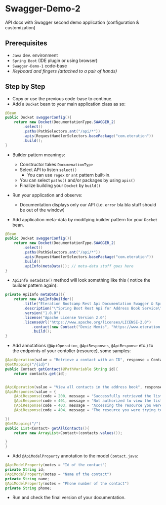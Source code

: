 # Swagger-Demo-2
API docs with Swagger second demo application (configuration & customization)

## Prerequisites
- `Java` dev. environment
- `Spring Boot` (IDE plugin or using browser)
-  `Swagger-Demo-1` code-base
- _Keyboard and fingers (attached to a pair of hands)_

## Step by Step

- Copy or use the previous code-base to  continue.
- Add a `Docket` bean to your main application class as so:

```java
@Bean
public Docket swaggerConfig(){
    return new Docket(DocumentationType.SWAGGER_2)
        .select()
        .paths(PathSelectors.ant("/api/*"))
        .apis(RequestHandlerSelectors.basePackage("com.eteration"))
        .build();
}
```
- Builder pattern meanings:
    - Constructor takes `DocumenationType`
    - Select API to listen `select()`
        - You can use `regex` or `ant` pattern built-in.
    - You can select `paths()` and/or packages by using `apis()`
    - Finalize building your `Docket` by `build()`

- Run your application and observe:
    - Documentation displays only our API (i.e. `error` bla bla stuff should be out of the window)

- Add application meta-data by modifying builder pattern for your `Docket` bean.

```java
@Bean
public Docket swaggerConfig(){
    return new Docket(DocumentationType.SWAGGER_2)
        .select()
        .paths(PathSelectors.ant("/api/*"))
        .apis(RequestHandlerSelectors.basePackage("com.eteration"))
        .build()
        .apiInfo(metaData()); // meta-data stuff goes here
}
```

- `ApiInfo metadata()` method will look something like this ( notice the builder pattern again):

```java
private ApiInfo metaData(){
    return new ApiInfoBuilder()
        .title("Eteration Bootcamp Rest Api Documentation Swagger & Spring Boot")
        .description("\"Spring Boot Rest Api for Address Book Service\"")
        .version("1.0.0")
        .license("Apache License Version 2.0")
        .licenseUrl("https://www.apache.org/licenses/LICENSE-2.0")
            .contact(new Contact("Deniz Memis", "https://www.eteration.com/", "deniz.memis@eteration.com"))
            .build();
}
```


- Add annotations (`@ApiOperation`, `@ApiResponses`, `@ApiResponse` etc.) to the endpoints of your contoller (resource), some samples:

```java
@ApiOperation(value = "Retrieve a contact with an ID", response = Contact.class)
@GetMapping("/{id}")
public Contact getContact(@PathVariable String id){
    return contacts.get(id);


@ApiOperation(value = "View all contacts in the address book", response = Contact.class, responseContainer = "List")
@ApiResponses(value = {
    @ApiResponse(code = 200, message = "Successfully retrieved the list!"),
    @ApiResponse(code = 401, message = "Not authorized to view the list!"),
    @ApiResponse(code = 403, message = "Accessing the resource you were trying to reach is forbidden!"),
    @ApiResponse(code = 404, message = "The resource you were trying to reach is not found!"),

})
@GetMapping("/")
public List<Contact> getAllContacts(){
    return new ArrayList<Contact>(contacts.values());

}
}

```

- Add `@ApiModelProperty` annotation to the model `Contact.java`:

```java
@ApiModelProperty(notes = "Id of the contact")
private String id;
@ApiModelProperty(notes = "Name of the contact")
private String name;
@ApiModelProperty(notes = "Phone number of the contact")
private String phone;
```

- Run and check the final version of your documentation.